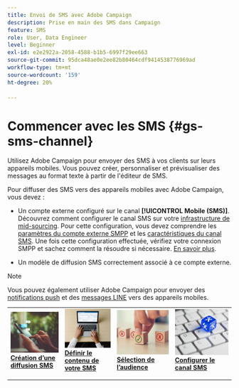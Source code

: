 ```yaml
---
title: Envoi de SMS avec Adobe Campaign
description: Prise en main des SMS dans Campaign
feature: SMS
role: User, Data Engineer
level: Beginner
exl-id: e2e2922a-2058-4588-b1b5-6997f29ee663
source-git-commit: 95dca48ae0e2ee82b80464cdf9414538776969ad
workflow-type: tm+mt
source-wordcount: '159'
ht-degree: 20%

---
```


# Commencer avec les SMS {#gs-sms-channel}

Utilisez Adobe Campaign pour envoyer des SMS à vos clients sur leurs appareils mobiles. Vous pouvez créer, personnaliser et prévisualiser des messages au format texte à partir de l&#39;éditeur de SMS.

Pour diffuser des SMS vers des appareils mobiles avec Adobe Campaign, vous devez :

* Un compte externe configuré sur le canal **[!UICONTROL Mobile (SMS)]**. Découvrez comment configurer le canal SMS sur votre [infrastructure de mid-sourcing](sms-mid-sourcing.md). Pour cette configuration, vous devez comprendre les [paramètres du compte externe SMPP](smpp-external-account.md) et les [ caractéristiques du canal SMS](sms-channel.md).
Une fois cette configuration effectuée, vérifiez votre connexion SMPP et sachez comment la résoudre si nécessaire. [En savoir plus](smpp-connection.md).

* Un modèle de diffusion SMS correctement associé à ce compte externe.


>[!NOTE]
>
>Vous pouvez également utiliser Adobe Campaign pour envoyer des [notifications push](../push.md) et des [messages LINE](../line.md) vers des appareils mobiles.


<table style="table-layout:fixed"><tr style="border: 0;">
<td>
<a href="create-sms.md">
<img alt="Créer un SMS" src="../../assets/do-not-localize/sms-sending.jpg">
</a>
<div><a href="create-sms.md"><strong>Création d’une diffusion SMS</strong>
</div>
<p>
</td>
<td>
<a href="sms-content.md">
<img alt="Contenu SMS" src="../../assets/do-not-localize/sms-create.jpeg">
</a>
<div>
<a href="sms-content.md"><strong>Définir le contenu de votre SMS</strong></a>
</div>
<p></td>
<td>
<a href="sms-audience.md">
<img alt="Audience par SMS" src="../../assets/do-not-localize/sms-opt-out.jpg">
</a>
<div>
<a href="sms-audience.md"><strong>Sélection de l’audience</strong></a>
</div>
<p>
</td>
<td>
<a href="smpp-external-account.md">
<img alt="Configuration des SMS" src="../../assets/do-not-localize/sms-config.jpg">
</a>
<div>
<a href="smpp-external-account.md"><strong>Configurer le canal SMS</strong></a>
</div>
<p>
</td>
</tr></table>
